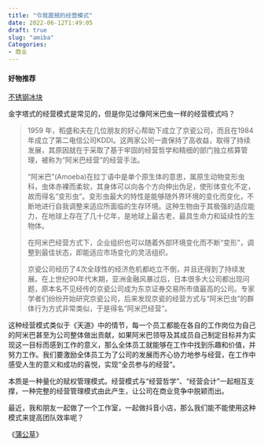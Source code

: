 ```yaml
---
title: "令我震撼的经营模式"
date: 2022-06-12T1:49:05
draft: true
slug: "amiba"
Categories: 
- 商业
---
```

#### 好物推荐

[不锈钢冰块](https://haohuo.jinritemai.com/views/product/detail?id=3548892459499170135)

金字塔式的经营模式是常见的，但是你见过像阿米巴虫一样的经营模式吗？

> 1959 年，稻盛和夫在几位朋友的好心帮助下成立了京瓷公司，而且在1984 年成立了第二电信公司KDDI。这两家公司一直保持了高收益，取得了持续发展，其原因就在于采取了基于牢固的经营哲学和精细的部门独立核算管理，被称为“阿米巴经营”的经营手法。
> 
>“阿米巴”(Amoeba)在拉丁语中是单个原生体的意思，属原生动物变形虫科，虫体赤裸而柔软，其身体可以向各个方向伸出伪足，使形体变化不定，故而得名“变形虫”。变形虫最大的特性是能够随外界环境的变化而变化，不断地进行自我调整来适应所面临的生存环境。这种生物由于其极强的适应能力，在地球上存在了几十亿年，是地球上最古老，最具生命力和延续性的生物体。
>
> 在阿米巴经营方式下，企业组织也可以随着外部环境变化而不断“变形”，调整到最佳状态，即能适应市场变化的灵活组织。
> 
>京瓷公司经历了4次全球性的经济危机都屹立不倒，并且还得到了持续发展。在上世纪90年代末期，亚洲金融风暴过后，日本很多大公司都出现问题，原本名不见经传的京瓷公司成为东京证券交易所市值最高的公司。专家学者们纷纷开始研究京瓷公司，后来发现京瓷的经营方式与“阿米巴虫”的群体行为方式非常类似，于是得名“阿米巴经营”。

这种经营模式类似于《天道》中的情节，每一个员工都能在各自的工作岗位为自己的阿米巴甚至为公司整体做出贡献，如果阿米巴领导及其成员自己制定目标并为实现这一目标而感到工作的意义，那么全体员工就能够在工作中找到乐趣和价值，并努力工作。我们要激励全体员工为了公司的发展而齐心协力地参与经营，在工作中感受人生的意义和成功的喜悦，实现“全员参与的经营”。

本质是一种量化的赋权管理模式。经营模式与“经营哲学”、“经营会计”一起相互支撑，一种完整的经营管理模式由此产生，让公司在商业竞争中脱颖而出。

最近，我和朋友一起做了一个工作室，一起做抖音小店，那么我们能不能使用这种模式来提高团队效率呢？

《[蒲公草](/cn/2020/07/dandelion/)》